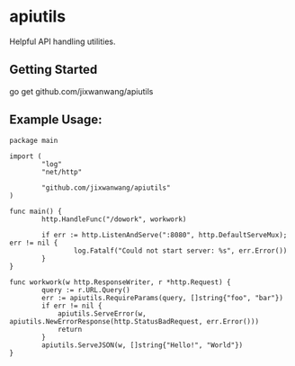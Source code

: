 apiutils
========

Helpful API handling utilities.


## Getting Started

  go get github.com/jixwanwang/apiutils

## Example Usage:

```
package main

import (
        "log"
        "net/http"

        "github.com/jixwanwang/apiutils"
)

func main() {
        http.HandleFunc("/dowork", workwork)

        if err := http.ListenAndServe(":8080", http.DefaultServeMux); err != nil {
                log.Fatalf("Could not start server: %s", err.Error())
        }
}

func workwork(w http.ResponseWriter, r *http.Request) {
		query := r.URL.Query()
		err := apiutils.RequireParams(query, []string{"foo", "bar"})
		if err != nil {
			apiutils.ServeError(w, apiutils.NewErrorResponse(http.StatusBadRequest, err.Error()))
			return
		}
        apiutils.ServeJSON(w, []string{"Hello!", "World"})
}
```
